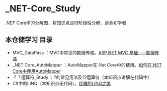 # _NET-Core_Study
.NET Core学习分解图，将知识点进行阶段性分解，适合初学者

## 本仓储学习 目录
- MVC_DataPass ：MVC中常见的数据传递。[ASP.NET MVC 基础----数据传递](https://mp.weixin.qq.com/s?__biz=MzI3NTY1MTA5NQ==&mid=2247484799&idx=1&sn=9ca4fc0bf91e8117eaf10aaf0fac8450&chksm=eb00ca07dc7743119c924694ffea4a60896e682efd1c3483989d1bdf1eb4f8bb06ca74af6726&token=1970714713&lang=zh_CN#rd)
- _NET Core_AutoMapper ：AutoMapper在.Net Core中的使用。[如何在.NET Core中使用AutoMapper](https://mp.weixin.qq.com/s?__biz=MzI3NTY1MTA5NQ==&mid=2247484819&idx=1&sn=090815f4ec99bfa9f1bf51258c0f0d07&chksm=eb00caebdc7743fd14e711f3762c12cd08c81945ac738661c7206b90ebd1c47ceaecdf2851fd&token=1970714713&lang=zh_CN#rd)
- ？？运算符_Study ：?的常见用法及??运算符（本知识点讲解在代码中）
- C#中的LINQ（本知识点无代码）。[优雅的LINQ之美](https://mp.weixin.qq.com/s?__biz=MzI3NTY1MTA5NQ==&mid=2247484742&idx=1&sn=7dbacfbc58a2d75b7b9b64d41158c7f3&chksm=eb00ca3edc77432819f2d62ba74cc3a787ccac298d80908a0521e33dfd3a1c5addd26a43fea6&token=1970714713&lang=zh_CN#rd)


